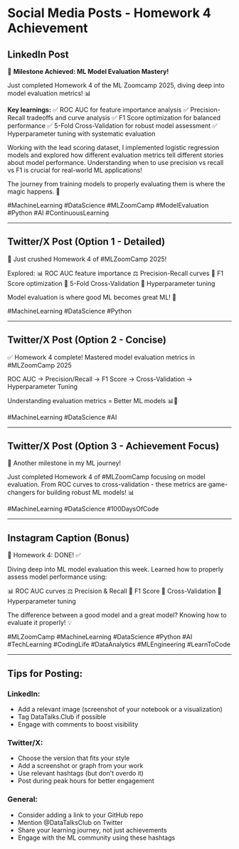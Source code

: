 # Social Media Posts - Homework 4 Achievement

## LinkedIn Post

🎯 **Milestone Achieved: ML Model Evaluation Mastery!**

Just completed Homework 4 of the ML Zoomcamp 2025, diving deep into model evaluation metrics! 📊

**Key learnings:**
✅ ROC AUC for feature importance analysis
✅ Precision-Recall tradeoffs and curve analysis
✅ F1 Score optimization for balanced performance
✅ 5-Fold Cross-Validation for robust model assessment
✅ Hyperparameter tuning with systematic evaluation

Working with the lead scoring dataset, I implemented logistic regression models and explored how different evaluation metrics tell different stories about model performance. Understanding when to use precision vs recall vs F1 is crucial for real-world ML applications!

The journey from training models to properly evaluating them is where the magic happens. 🚀

#MachineLearning #DataScience #MLZoomCamp #ModelEvaluation #Python #AI #ContinuousLearning

---

## Twitter/X Post (Option 1 - Detailed)

🎯 Just crushed Homework 4 of #MLZoomCamp 2025! 

Explored:
📊 ROC AUC feature importance
⚖️ Precision-Recall curves
🎯 F1 Score optimization
🔄 5-Fold Cross-Validation
🔧 Hyperparameter tuning

Model evaluation is where good ML becomes great ML! 🚀

#MachineLearning #DataScience #Python

---

## Twitter/X Post (Option 2 - Concise)

✅ Homework 4 complete! Mastered model evaluation metrics in #MLZoomCamp 2025

ROC AUC → Precision/Recall → F1 Score → Cross-Validation → Hyperparameter Tuning

Understanding evaluation metrics = Better ML models 📊🚀

#MachineLearning #DataScience #AI

---

## Twitter/X Post (Option 3 - Achievement Focus)

🎉 Another milestone in my ML journey! 

Just completed Homework 4 of #MLZoomCamp focusing on model evaluation. From ROC curves to cross-validation - these metrics are game-changers for building robust ML models! 📊

#MachineLearning #DataScience #100DaysOfCode

---

## Instagram Caption (Bonus)

🎯 Homework 4: DONE! ✅

Diving deep into ML model evaluation this week. Learned how to properly assess model performance using:

📊 ROC AUC curves
⚖️ Precision & Recall
🎯 F1 Score
🔄 Cross-Validation
🔧 Hyperparameter tuning

The difference between a good model and a great model? Knowing how to evaluate it properly! 💡

#MLZoomCamp #MachineLearning #DataScience #Python #AI #TechLearning #CodingLife #DataAnalytics #MLEngineering #LearnToCode

---

## Tips for Posting:

### LinkedIn:
- Add a relevant image (screenshot of your notebook or a visualization)
- Tag DataTalks.Club if possible
- Engage with comments to boost visibility

### Twitter/X:
- Choose the version that fits your style
- Add a screenshot or graph from your work
- Use relevant hashtags (but don't overdo it)
- Post during peak hours for better engagement

### General:
- Consider adding a link to your GitHub repo
- Mention @DataTalksClub on Twitter
- Share your learning journey, not just achievements
- Engage with the ML community using these hashtags

